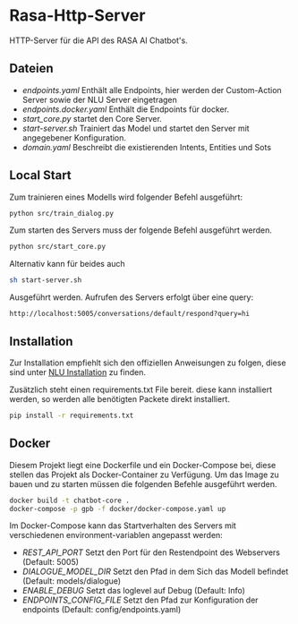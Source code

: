 # Rasa-Http-Server
HTTP-Server für die API des RASA AI Chatbot's.

## Dateien
* *endpoints.yaml* Enthält alle Endpoints, hier werden der Custom-Action Server sowie der NLU Server eingetragen
* *endpoints.docker.yaml* Enthält die Endpoints für docker.
* *start_core.py* startet den Core Server.
* *start-server.sh* Trainiert das Model und startet den Server mit angegebener Konfiguration.
* *domain.yaml* Beschreibt die existierenden Intents, Entities und Sots

## Local Start
Zum trainieren eines Modells wird folgender Befehl ausgeführt:
```bash
python src/train_dialog.py
```
Zum starten des Servers muss der folgende Befehl ausgeführt werden.
```bash
python src/start_core.py
```
Alternativ kann für beides auch
```bash
sh start-server.sh
```
Ausgeführt werden.
Aufrufen des Servers erfolgt über eine query:
```
http://localhost:5005/conversations/default/respond?query=hi
```

## Installation

Zur Installation empfiehlt sich den offiziellen Anweisungen zu folgen, diese sind unter [NLU Installation](http://www.rasa.com/docs/nlu/installation/) zu finden.

Zusätzlich steht einen requirements.txt File bereit. diese kann installiert werden, so werden alle benötigten Packete direkt installiert.

```bash
pip install -r requirements.txt
```

## Docker
Diesem Projekt liegt eine Dockerfile und ein Docker-Compose bei, diese stellen das Projekt als Docker-Container zu Verfügung.
Um das Image zu bauen und zu starten müssen die folgenden Befehle ausgeführt werden.

```bash
docker build -t chatbot-core .
docker-compose -p gpb -f docker/docker-compose.yaml up
```

Im Docker-Compose kann das Startverhalten des Servers mit verschiedenen environment-variablen angepasst werden:
* *REST_API_PORT* Setzt den Port für den Restendpoint des Webservers (Default: 5005)
* *DIALOGUE_MODEL_DIR* Setzt den Pfad in dem Sich das Modell befindet (Default: models/dialogue)
* *ENABLE_DEBUG* Setzt das loglevel auf Debug (Default: Info)
* *ENDPOINTS_CONFIG_FILE* Setzt den Pfad zur Konfiguration der endpoints (Default: config/endpoints.yaml)